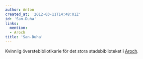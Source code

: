 ```yaml
---
author: Anton
created_at: '2012-03-11T14:48:01Z'
id: 'San-Duha'
links:
  mention:
  - Aroch
title: 'San-Duha'
---
```


Kvinnlig överstebibliotikarie för det stora stadsbiblioteket i [Aroch].

  [Aroch]: Aroch
